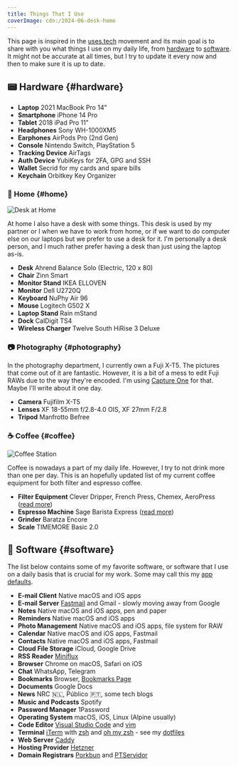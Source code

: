 ```yaml
---
title: Things That I Use
coverImage: cdn:/2024-06-desk-home
---
```


This page is inspired in the [uses.tech](https://uses.tech/) movement and its main goal is to share with you what things I use on my daily life, from [hardware](#hardware) to [software](#software). It might not be accurate at all times, but I try to update it every now and then to make sure it is up to date.

<!--more-->

## 📟 Hardware {#hardware}

<div class='box tb'>

- **Laptop** <span>2021 MacBook Pro 14"</span>
- **Smartphone** <span>iPhone 14 Pro</span>
- **Tablet** <span>2018 iPad Pro 11"</span>
- **Headphones** <span>Sony WH-1000XM5</span>
- **Earphones** <span>AirPods Pro (2nd Gen)</span>
- **Console** <span>Nintendo Switch, PlayStation 5</span>
- **Tracking Device** <span>AirTags</span>
- **Auth Device** <span>YubiKeys for 2FA, GPG and SSH</span>
- **Wallet** <span>Secrid for my cards and spare bills</span>
- **Keychain** <span>Orbitkey Key Organizer</span>

</div>

### 🏡 Home {#home}

![Desk at Home](cdn:/2024-06-desk-home?class=fw)

At home I also have a desk with some things. This desk is used by my partner or I when we have to work from home, or if we want to do computer else on our laptops but we prefer to use a desk for it. I'm personally a desk person, and I much rather prefer having a desk than just using the laptop as-is.

<div class='box tb'>

- **Desk** <span>Ahrend Balance Solo (Electric, 120 x 80)</span>
- **Chair** <span>Zinn Smart</span>
- **Monitor Stand** <span>IKEA ELLOVEN</span>
- **Monitor** <span>Dell U2720Q</span>
- **Keyboard** <span>NuPhy Air 96</span>
- **Mouse** <span>Logitech G502 X</span>
- **Laptop Stand** <span>Rain mStand</span>
- **Dock** <span>CalDigit TS4</span>
- **Wireless Charger** <span>Twelve South HiRise 3 Deluxe</span>

</div>

### 📷 Photography {#photography}

In the photography department, I currently own a Fuji X-T5. The pictures that come out of it are fantastic. However, it is a bit of a mess to edit Fuji RAWs due to the way they're encoded. I'm using [Capture One](https://www.captureone.com/en) for that. Maybe I'll write about it one day.

<div class='box tb'>

- **Camera** <span>Fujifilm X-T5</span>
- **Lenses** <span>XF 18-55mm f/2.8-4.0 OIS, XF 27mm F/2.8</span>
- **Tripod** <span>Manfrotto Befree</span>

</div>

### ☕️ Coffee {#coffee}

![Coffee Station](cdn:/2024-01-coffee-station?class=fw)

Coffee is nowadays a part of my daily life. However, I try to not drink more than one per day. This is an hopefully updated list of my current coffee equipment for both filter and espresso coffee.

<div class='box tb'>

- **Filter Equipment** <span>Clever Dripper, French Press, Chemex, AeroPress ([read more](/2024/01/04/current-filter-coffee-setup/))</span>
- **Espresso Machine** <span>Sage Barista Express ([read more](/2024/01/06/current-espresso-setup/))</span>
- **Grinder** <span>Baratza Encore</span>
- **Scale** <span>TIMEMORE Basic 2.0</span>

</div>


## 📀 Software {#software}

The list below contains some of my favorite software, or software that I use on a daily basis that is crucial for my work. Some may call this my [app defaults](https://defaults.rknight.me/).

<div class='box tb'>

- **E-mail Client** <span>Native macOS and iOS apps</span>
- **E-mail Server** <span>[Fastmail](https://www.fastmail.com) and Gmail - slowly moving away from Google</span>
- **Notes** <span>Native macOS and iOS apps, pen and paper</span>
- **Reminders** <span>Native macOS and iOS apps</span>
- **Photo Management** <span>Native macOS and iOS apps, file system for RAW</span>
- **Calendar** <span>Native macOS and iOS apps, Fastmail</span>
- **Contacts** <span>Native macOS and iOS apps, Fastmail</span>
- **Cloud File Storage** <span>iCloud, Google Drive</span>
- **RSS Reader** <span>[Miniflux](https://miniflux.app/)</span>
- **Browser** <span>Chrome on macOS, Safari on iOS</span>
- **Chat** <span>WhatsApp, Telegram</span>
- **Bookmarks** <span>Browser, [Bookmarks Page](/bookmarks/)</span>
- **Documents** <span>Google Docs</span>
- **News** <span>NRC 🇳🇱, Público 🇵🇹, some tech blogs</span>
- **Music and Podcasts** <span>Spotify</span>
- **Password Manager** <span>1Password</span>
- **Operating System** <span>macOS, iOS, Linux (Alpine usually)</span>
- **Code Editor** <span>[Visual Studio Code](https://code.visualstudio.com/) and [vim](https://www.vim.org/)</span>
- **Terminal** <span>[iTerm](https://iterm2.com/) with [zsh](https://en.wikipedia.org/wiki/Z_shell) and [oh my zsh](https://ohmyz.sh/) - see my [dotfiles](https://github.com/hacdias/dotfiles)</span>
- **Web Server** <span>[Caddy](https://caddyserver.com/)</span>
- **Hosting Provider** <span>[Hetzner](https://www.hetzner.com/)</span>
- **Domain Registrars** <span>[Porkbun](https://porkbun.com) and [PTServidor](https://ptservidor.pt)</span>

</div>
